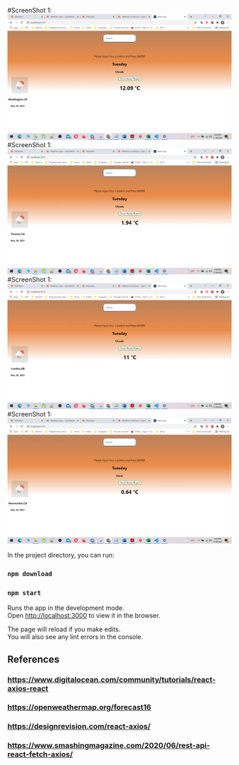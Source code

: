 #ScreenShot 1:
![alt text](https://github.com/iftirahaman/101054615_comp3123_labtest2/blob/master/LabTest_2%20(1).png?raw=true)
#ScreenShot 1:
![alt text](https://github.com/iftirahaman/101054615_comp3123_labtest2/blob/master/LabTest_2%20(2).png?raw=true)
#ScreenShot 1:
![alt text](https://github.com/iftirahaman/101054615_comp3123_labtest2/blob/master/LabTest_2%20(3).png?raw=true)
#ScreenShot 1:
![alt text](https://github.com/iftirahaman/101054615_comp3123_labtest2/blob/master/LabTest_2%20(4).png?raw=true)


In the project directory, you can run:

### `npm download`

### `npm start`

Runs the app in the development mode.\
Open [http://localhost:3000](http://localhost:3000) to view it in the browser.

The page will reload if you make edits.\
You will also see any lint errors in the console.

## References

### https://www.digitalocean.com/community/tutorials/react-axios-react
### https://openweathermap.org/forecast16
### https://designrevision.com/react-axios/
### https://www.smashingmagazine.com/2020/06/rest-api-react-fetch-axios/
